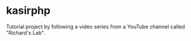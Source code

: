 # kasirphp
Tutorial project by following a video series from a YouTube channel called "Richard's Lab".
